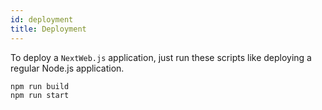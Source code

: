 ```yaml
---
id: deployment
title: Deployment
---
```


To deploy a ```NextWeb.js``` application, just run these scripts like deploying a regular Node.js application.

```bash
npm run build
npm run start
```
